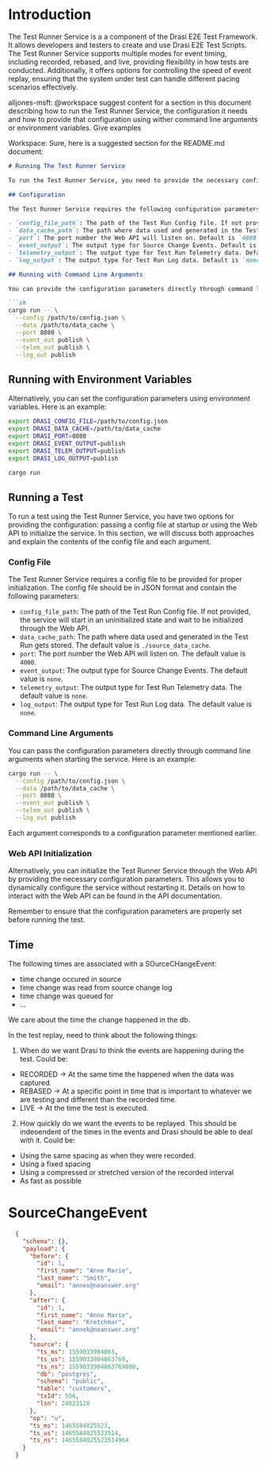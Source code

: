 # Introduction

The Test Runner Service is a a component of the Drasi E2E Test Framework. It allows developers and testers to create and use Drasi E2E Test Scripts. The Test Runner Service supports multiple modes for event timing, including recorded, rebased, and live, providing flexibility in how tests are conducted. Additionally, it offers options for controlling the speed of event replay, ensuring that the system under test can handle different pacing scenarios effectively.


alljones-msft: @workspace suggest content for a section in this document describing how to run the Test Runner Service, the configuration it needs and how to provide that configuration using wither command line arguments or environment variables. Give examples

Workspace: Sure, here is a suggested section for the README.md document:

```markdown
# Running The Test Runner Service

To run the Test Runner Service, you need to provide the necessary configuration either through command line arguments or environment variables. Below are the details on how to configure and run the service.

## Configuration

The Test Runner Service requires the following configuration parameters:

- `config_file_path`: The path of the Test Run Config file. If not provided, the service will start in an uninitialized state and wait to be initialized through the Web API.
- `data_cache_path`: The path where data used and generated in the Test Run gets stored. Default is `./source_data_cache`.
- `port`: The port number the Web API will listen on. Default is `4000`.
- `event_output`: The output type for Source Change Events. Default is `none`.
- `telemetry_output`: The output type for Test Run Telemetry data. Default is `none`.
- `log_output`: The output type for Test Run Log data. Default is `none`.

## Running with Command Line Arguments

You can provide the configuration parameters directly through command line arguments when starting the service. Here is an example:

```sh
cargo run -- \
  --config /path/to/config.json \
  --data /path/to/data_cache \
  --port 8080 \
  --event_out publish \
  --telem_out publish \
  --log_out publish
```

## Running with Environment Variables

Alternatively, you can set the configuration parameters using environment variables. Here is an example:

```sh
export DRASI_CONFIG_FILE=/path/to/config.json
export DRASI_DATA_CACHE=/path/to/data_cache
export DRASI_PORT=8080
export DRASI_EVENT_OUTPUT=publish
export DRASI_TELEM_OUTPUT=publish
export DRASI_LOG_OUTPUT=publish

cargo run
```

## Running a Test

To run a test using the Test Runner Service, you have two options for providing the configuration: passing a config file at startup or using the Web API to initialize the service. In this section, we will discuss both approaches and explain the contents of the config file and each argument.

### Config File

The Test Runner Service requires a config file to be provided for proper initialization. The config file should be in JSON format and contain the following parameters:

- `config_file_path`: The path of the Test Run Config file. If not provided, the service will start in an uninitialized state and wait to be initialized through the Web API.
- `data_cache_path`: The path where data used and generated in the Test Run gets stored. The default value is `./source_data_cache`.
- `port`: The port number the Web API will listen on. The default value is `4000`.
- `event_output`: The output type for Source Change Events. The default value is `none`.
- `telemetry_output`: The output type for Test Run Telemetry data. The default value is `none`.
- `log_output`: The output type for Test Run Log data. The default value is `none`.

### Command Line Arguments

You can pass the configuration parameters directly through command line arguments when starting the service. Here is an example:

```sh
cargo run -- \
  --config /path/to/config.json \
  --data /path/to/data_cache \
  --port 8080 \
  --event_out publish \
  --telem_out publish \
  --log_out publish
```

Each argument corresponds to a configuration parameter mentioned earlier.

### Web API Initialization

Alternatively, you can initialize the Test Runner Service through the Web API by providing the necessary configuration parameters. This allows you to dynamically configure the service without restarting it. Details on how to interact with the Web API can be found in the API documentation.

Remember to ensure that the configuration parameters are properly set before running the test.






## Time

The following times are associated with a SOurceCHangeEvent:
- time change occured in source
- time change was read from source change log
- time change was queued for 
- ...

We care about the time the change happened in the db.

In the test replay, need to think about the following things:

1. When do we want Drasi to think the events are happening during the test. Could be:
- RECORDED -> At the same time the happened when the data was captured.
- REBASED -> At a specific point in time that is important to whatever we are testing and different than the recorded time.
- LIVE -> At the time the test is executed.

2. How quickly do we want the events to be replayed. This should be indeoendent of the times in the events and Drasi should be able to deal with it. Could be:
- Using the same spacing as when they were recorded.
- Using a fixed spacing
- Using a compressed or stretched version of the recorded interval
- As fast as possible





# SourceChangeEvent

``` json
  {
    "schema": {},
    "payload": {
      "before": {
        "id": 1,
        "first_name": "Anne Marie",
        "last_name": "Smith",
        "email": "annes@noanswer.org"
      },
      "after": {
        "id": 1,
        "first_name": "Anne Marie",
        "last_name": "Kretchmar",
        "email": "annek@noanswer.org"
      },
      "source": {
        "ts_ms": 1559033904863,
        "ts_us": 1559033904863769,
        "ts_ns": 1559033904863769000,
        "db": "postgres",
        "schema": "public",
        "table": "customers",
        "txId": 556,
        "lsn": 24023128
      },
      "op": "u",
      "ts_ms": 1465584025523,
      "ts_us": 1465584025523514,
      "ts_ns": 1465584025523514964
    }
  }
```